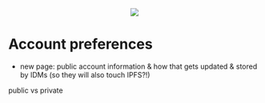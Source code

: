 <div style="text-align: center;">
    <img src="https://png.pngitem.com/pimgs/s/207-2073499_translate-platform-from-english-to-spanish-work-in.png">
</div>

# Account preferences

- new page: public account information & how that gets updated & stored by IDMs (so they will also touch IPFS?!)

public vs private

